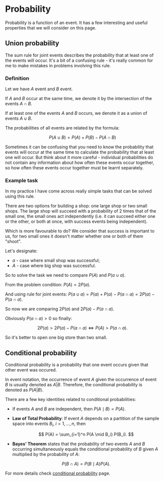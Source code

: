 # Probability

Probability is a function of an event. It has a few interesting and useful properties that we will consider on this page.

## Union probability

The sum rule for joint events describes the probability that at least one of the events will occur. It's a bit of a confusing rule - it's really common for me to make mistakes in problems involving this rule.

### Definition

Let we have $A$ event and $B$ event.

If $A$ and $B$ occur at the same time, we denote it by the intersection of the events $A \cap B$.

If at least one of the events $A$ and $B$ occurs, we denote it as a union of events $A \cup B$.

The probabilities of all events are related by the formula:

$$P(A\cup B)=P(A)+P(B)-P(A \cap B)$$

Sometimes it can be confusing that you need to know the probability that events will occur at the same time to calculate the probability that at least one will occur. But think about it more careful - individual probabilities do not contain any information about how often these events occur together, so how often these events occur together must be learnt separately.

### Example task

In my practice I have come across really simple tasks that can be solved using this rule.

There are two options for building a shop: one large shop or two small shops. The large shop will succeed with a probability of 2 times that of the small one, the small ones act independently (i.e. it can succeed either one or the other, or both at once, with success events being independent).

Which is more favourable to do? We consider that success is important to us, for two small ones it doesn't matter whether one or both of them "shoot".

Let's designate:

- $a$ - case where small shop was successful;
- $A$ - case where big shop was successful.

So to solve the task we need to compare $P(A)$ and $P(a \cup a)$.

From the problem condition: $P(A)=2P(a)$.

And using rule for joint events: $P(a\cup a) = P(a) + P(a) - P(a\cap a)=2P(a) - P(a \cap a)$.

So now we are comparing $2P(a)$ and $2P(a) - P(a \cap a)$. 

Obviously $P(a \cap a) > 0$ so finally:

$$2P(a) > 2P(a) - P(a \cap a) \Leftrightarrow P(A) > P(a \cap a).$$

So it's better to open one big store than two small.


## Conditional probability

Conditional probability is a probability that one event occurs given that other event was occured.

In event notation, the occurrence of event $A$ given the occurrence of event $B$ is usually denoted as $A \vert B$. Therefore, the conditional probability is denoted as $P(A \vert B)$.

There are a few key identities related to conditional probabilities:

* If events $A$ and $B$ are independent, then $P(A \mid B) = P(A)$.
* **Law of Total Probability**: If event $A$ depends on a partition of the sample space into events $B_i, \ i = 1, \dots, n$, then

  $$
  P(A) = \sum_{i=1}^n P(A \mid B_i) P(B_i).
  $$
* **Bayes' Theorem** states that the probability of two events $A$ and $B$ occurring simultaneously equals the conditional probability of $B$ given $A$ multiplied by the probability of $A$:

  $$
  P(B \cap A) = P(B \mid A) P(A).
  $$

For more details check [conditional probability](probability/conditional_probability.md) page.
